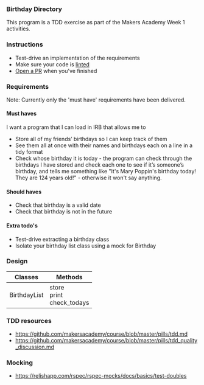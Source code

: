 ### Birthday Directory

This program is a TDD exercise as part of the Makers Academy Week 1 activities.

### Instructions

- Test-drive an implementation of the requirements
- Make sure your code is [linted](https://github.com/rubocop-hq/rubocop)
- [Open a PR](https://services.github.com/on-demand/github-cli/open-pull-request-github) when you've finished

### Requirements
Note: Currently only the 'must have' requirements have been delivered.

#### Must haves
I want a program that I can load in IRB that allows me to
- Store all of my friends’ birthdays so I can keep track of them
- See them all at once with their names and birthdays each on a line in a tidy format
- Check whose birthday it is today - the program can check through the birthdays I have stored and check each one to see if it’s someone’s birthday, and tells me something like "It's Mary Poppin's birthday today! They are 124 years old!" - otherwise it won't say anything.

#### Should haves
- Check that birthday is a valid date
- Check that birthday is not in the future

#### Extra todo's
- Test-drive extracting a birthday class
- Isolate your birthday list class using a mock for Birthday

### Design

| Classes      | Methods                        |
|--------------|--------------------------------|
| BirthdayList | store<br>print<br>check_todays |

### TDD resources

- https://github.com/makersacademy/course/blob/master/pills/tdd.md
- https://github.com/makersacademy/course/blob/master/pills/tdd_quality_discussion.md

### Mocking

- https://relishapp.com/rspec/rspec-mocks/docs/basics/test-doubles
